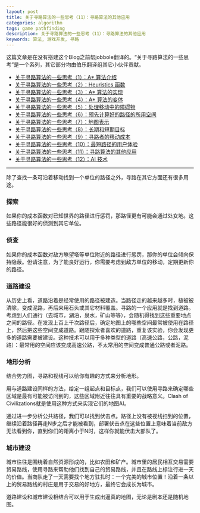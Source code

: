 ```yaml
---
layout: post
title: 关于寻路算法的一些思考（11）：寻路算法的其他应用
categories: algorithm
tags: game pathfinding
description: 关于寻路算法的一些思考（11）：寻路算法的其他应用
keywords: 算法, 游戏开发, 寻路
---
```


这篇文章是在没有搭建这个Blog之前帮jobbole翻译的。“关于寻路算法的一些思考”是一个系列，其它部分均由伯乐翻译组其它小伙伴贡献。

- [关于寻路算法的一些思考（1）：A* 算法介绍](http://blog.jobbole.com/71044/)
- [关于寻路算法的一些思考（2）：Heuristics 函数](http://blog.jobbole.com/84694/)
- [关于寻路算法的一些思考（3）：A* 算法的实现](http://blog.jobbole.com/85676/)
- [关于寻路算法的一些思考（4）：A* 算法的变体](http://blog.jobbole.com/85677)
- [关于寻路算法的一些思考（5）：处理移动中的障碍物](http://blog.jobbole.com/83499/)
- [关于寻路算法的一些思考（6）：预先计算好的路径的所用空间](http://blog.jobbole.com/84660/)
- [关于寻路算法的一些思考（7）：地图表示](http://blog.jobbole.com/89215/)
- [关于寻路算法的一些思考（8）：长期和短期目标](http://blog.jobbole.com/83458/)
- [关于寻路算法的一些思考（9）：寻路者的移动成本](http://blog.jobbole.com/90682/)
- [关于寻路算法的一些思考（10）：最短路径的用户体验](http://blog.jobbole.com/83498/)
- [关于寻路算法的一些思考（11）：寻路算法的其他应用](http://blog.jobbole.com/83494/)
- [关于寻路算法的一些思考（12）：AI 技术](http://blog.jobbole.com/90681/)

----------

除了查找一条可沿着移动找到一个单位的路径之外，寻路在其它方面还有很多用途。

### **探索**

如果你的成本函数对已知世界的路径进行惩罚，那路径更有可能会通过处女地。这些路径能很好的侦测到其它单位。

### **侦查**

如果你的成本函数对敌方瞭望塔等单位附近的路径进行惩罚，那你的单位会倾向保持隐蔽。但请注意，为了能良好运行，你需要考虑到敌方单位的移动，定期更新你的路径。

### **道路建设**

从历史上看，道路沿着是经常使用的路径被建造。当路径走的越来越多时，植被被清除，变成泥路，再后来用石头或其它材料覆盖。寻路的一个应用就是找到道路。考虑到人们通行（去城市，湖泊，泉水，矿山等等），会随机得找到这些重要地点之间的路径。在发现上百上千次路径后，确定地图上的哪些空间最常被使用在路径上，然后把这些空间变成道路。跟随探索者喜欢的道路，重复该实验，你会发现更多的道路需要被建设。这种技术可以用于多种类型的道路（高速公路，公路，泥路）：最常用的空间应该变成高速公路，不太常用的空间变成普通公路或者泥路。

### **地形分析**

结合势力图，寻路和视线可以给你有趣的方式来分析地形。

用与道路建设同样的方法，给定一组起点和目标点，我们可以使用寻路来确定哪些区域是最有可能被访问到的，这些区域附近往往具有重要的战略意义。Clash of Civilizations就是使用这种方式来实现它们的地图AI。

通过进一步分析公共路径，我们可以找到伏击点。路径上没有被视线扫到的位置，继续沿着路径再走N步之后才能被看到，部署伏击点在这些位置上意味着当前敌方无法看到你，直到你们的距离小于N时，这样你就能伏击大部队了。

### **城市建设**

城市往往是围绕着自然资源形成的，比如农田和矿产。城市里的居民相互交易需要贸易路线，使用寻路来帮助他们找到自己的贸易路线，并且在路线上标注行进一天的价值。当商队走了一天需要找个地方驻扎时：一个完美的城市位置！沿着一条以上的贸易路线的村庄是用于交易的好地方，最终它会成长为城市。

道路建设和城市建设相结合可以用于生成出逼真的地图，无论是剧本还是随机地图。
